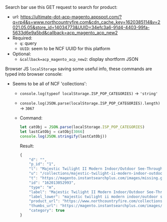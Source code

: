
Search bar use this GET request to search for product:
- url: https://ultimate-dot-acp-magento.appspot.com/?q=rp4&s=www.northcountryfire.com&cdn_cache_key=1620385114&v=2021.05.05&store_id=14034773&UUID=34efc3a6-91d4-4403-99fa-5633d6e9a5bd&callback=acp_magento_acp_new2
- Required:
  - `q`: query
  - `UUID`: seem to be NCF UUID for this platform
- Optional:
  - `&callback=acp_magento_acp_new2`: display shortform JSON


Browser JS `localStorage` saving some useful info, these commands are typed into browser console:

- Seems to be all of NCF 'collections':
  - `console.log(typeof localStorage.ISP_POP_CATEGORIES)` -> `'string'`
  - `console.log(JSON.parse(localStorage.ISP_POP_CATEGORIES).length)` -> `3067`
  - Command:

    ```js
    let catObj = JSON.parse(localStorage.ISP_POP_CATEGORIES)
    let lastCatObj = catObj[3066]
    console.log(JSON.stringify(lastCatObj))
    ```

    Result:

    ```js
    {
        "d": "",
        "p_id": "1",
        "l": "Majestic Twilight II Modern Indoor/Outdoor See-Through Gas Fireplace | TWILIGHT-II-MDC |",
        "u": "/collections/majestic-twilight-ii-modern-indoor-outdoor-see-through-gas-fireplace-twilight-ii-mdc",
        "t": "https://magento.instantsearchplus.com/images/missing.gif",
        "id": "162013052993",
        "type": "m",
        "label": "Majestic Twilight II Modern Indoor/Outdoor See-Through Gas Fireplace | TWILIGHT-II-MDC |",
        "label_lower": "majestic twilight ii modern indoor/outdoor see through gas fireplace | twilight ii mdc |",
        "product_url": "https://www.northcountryfire.com/collections/majestic-twilig…ern-indoor-outdoor-see-through-gas-fireplace-twilight-ii-mdc",
        "thumbs_url": "https://magento.instantsearchplus.com/images/missing.gif",
        "category": true
    }
    ```

